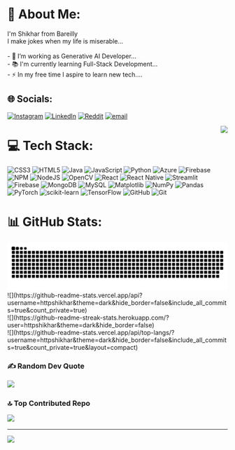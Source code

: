 # 💫 About Me:
I'm Shikhar from Bareilly<br>I make jokes when my life is miserable...<br><br>- 🔭 I’m working as Generative AI Developer...<br>- 📚 I'm currently learning Full-Stack Development...<br>- ⚡ In my free time I aspire to learn new tech....


## 🌐 Socials:
[![Instagram](https://img.shields.io/badge/Instagram-%23E4405F.svg?logo=Instagram&logoColor=white)](https://instagram.com/httpshikhar) [![LinkedIn](https://img.shields.io/badge/LinkedIn-%230077B5.svg?logo=linkedin&logoColor=white)](https://linkedin.com/in/shikhar-agarwal57) [![Reddit](https://img.shields.io/badge/Reddit-%23FF4500.svg?logo=Reddit&logoColor=white)](https://reddit.com/user/httpshikhar) [![email](https://img.shields.io/badge/Email-D14836?logo=gmail&logoColor=white)](mailto:ashikhar762@gmail.com)

<img align="right" height="150" src="https://media1.giphy.com/media/v1.Y2lkPTc5MGI3NjExYjU1aTk1cHpxMXMxMndpanpkYXEzMzlocnB2cDJobzJnbWlxeGUwYyZlcD12MV9pbnRlcm5hbF9naWZfYnlfaWQmY3Q9Zw/wUZhA056McIdtDcQtW/giphy.gif"  />

# 💻 Tech Stack:
![CSS3](https://img.shields.io/badge/css3-%231572B6.svg?style=for-the-badge&logo=css3&logoColor=white) ![HTML5](https://img.shields.io/badge/html5-%23E34F26.svg?style=for-the-badge&logo=html5&logoColor=white) ![Java](https://img.shields.io/badge/java-%23ED8B00.svg?style=for-the-badge&logo=openjdk&logoColor=white) ![JavaScript](https://img.shields.io/badge/javascript-%23323330.svg?style=for-the-badge&logo=javascript&logoColor=%23F7DF1E) ![Python](https://img.shields.io/badge/python-3670A0?style=for-the-badge&logo=python&logoColor=ffdd54) ![Azure](https://img.shields.io/badge/azure-%230072C6.svg?style=for-the-badge&logo=microsoftazure&logoColor=white) ![Firebase](https://img.shields.io/badge/firebase-%23039BE5.svg?style=for-the-badge&logo=firebase) ![NPM](https://img.shields.io/badge/NPM-%23CB3837.svg?style=for-the-badge&logo=npm&logoColor=white) ![NodeJS](https://img.shields.io/badge/node.js-6DA55F?style=for-the-badge&logo=node.js&logoColor=white) ![OpenCV](https://img.shields.io/badge/opencv-%23white.svg?style=for-the-badge&logo=opencv&logoColor=white) ![React](https://img.shields.io/badge/react-%2320232a.svg?style=for-the-badge&logo=react&logoColor=%2361DAFB) ![React Native](https://img.shields.io/badge/react_native-%2320232a.svg?style=for-the-badge&logo=react&logoColor=%2361DAFB) ![Streamlit](https://img.shields.io/badge/Streamlit-%23FE4B4B.svg?style=for-the-badge&logo=streamlit&logoColor=white) ![Firebase](https://img.shields.io/badge/firebase-a08021?style=for-the-badge&logo=firebase&logoColor=ffcd34) ![MongoDB](https://img.shields.io/badge/MongoDB-%234ea94b.svg?style=for-the-badge&logo=mongodb&logoColor=white) ![MySQL](https://img.shields.io/badge/mysql-4479A1.svg?style=for-the-badge&logo=mysql&logoColor=white) ![Matplotlib](https://img.shields.io/badge/Matplotlib-%23ffffff.svg?style=for-the-badge&logo=Matplotlib&logoColor=black) ![NumPy](https://img.shields.io/badge/numpy-%23013243.svg?style=for-the-badge&logo=numpy&logoColor=white) ![Pandas](https://img.shields.io/badge/pandas-%23150458.svg?style=for-the-badge&logo=pandas&logoColor=white) ![PyTorch](https://img.shields.io/badge/PyTorch-%23EE4C2C.svg?style=for-the-badge&logo=PyTorch&logoColor=white) ![scikit-learn](https://img.shields.io/badge/scikit--learn-%23F7931E.svg?style=for-the-badge&logo=scikit-learn&logoColor=white) ![TensorFlow](https://img.shields.io/badge/TensorFlow-%23FF6F00.svg?style=for-the-badge&logo=TensorFlow&logoColor=white) ![GitHub](https://img.shields.io/badge/github-%23121011.svg?style=for-the-badge&logo=github&logoColor=white) ![Git](https://img.shields.io/badge/git-%23F05033.svg?style=for-the-badge&logo=git&logoColor=white)
# 📊 GitHub Stats:
<picture>
  <source media="(prefers-color-scheme: dark)" srcset="https://raw.githubusercontent.com/httpshikhar/httpshikhar/output/github-snake-dark.svg" />
  <source media="(prefers-color-scheme: light)" srcset="https://raw.githubusercontent.com/httpshikhar/httpshikhar/output/github-snake.svg" />
  <img alt="github-snake" src="https://raw.githubusercontent.com/httpshikhar/httpshikhar/output/github-snake.svg" />
</picture>
![](https://github-readme-stats.vercel.app/api?username=httpshikhar&theme=dark&hide_border=false&include_all_commits=true&count_private=true)<br/>
![](https://github-readme-streak-stats.herokuapp.com/?user=httpshikhar&theme=dark&hide_border=false)<br/>
![](https://github-readme-stats.vercel.app/api/top-langs/?username=httpshikhar&theme=dark&hide_border=false&include_all_commits=true&count_private=true&layout=compact)

### ✍️ Random Dev Quote
![](https://quotes-github-readme.vercel.app/api?type=horizontal&theme=radical)

### 🔝 Top Contributed Repo
![](https://github-contributor-stats.vercel.app/api?username=httpshikhar&limit=5&theme=radical&combine_all_yearly_contributions=true)

---
[![](https://visitcount.itsvg.in/api?id=httpshikhar&icon=0&color=0)](https://visitcount.itsvg.in)

<!-- Proudly created with GPRM ( https://gprm.itsvg.in ) -->
